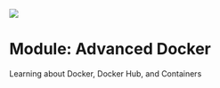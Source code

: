 
![](http://imapex.io/images/imapex_standing_text_sm.png)

# Module: Advanced Docker

Learning about Docker, Docker Hub, and Containers


